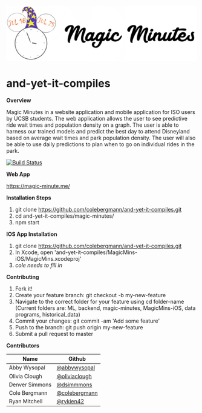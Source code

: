 <p align="center">
  <img src="/magic-minutes/src/components/logo.png" alt=""/>
</p>

# and-yet-it-compiles

**Overview**

  Magic Minutes in a website application and mobile application for ISO users by UCSB students. The web application allows the user to see predictive ride wait times and population density on a graph. The user is able to harness our trained models and predict the best day to attend Disneyland based on average wait times and park population density. The user will also be able to use daily predictions to plan when to go on individual rides in the park.
 

[![Build Status](https://travis-ci.com/colebergmann/and-yet-it-compiles.svg?branch=master)](https://travis-ci.com/colebergmann/and-yet-it-compiles)


**Web App**

https://magic-minute.me/


**Installation Steps**

1. git clone https://github.com/colebergmann/and-yet-it-compiles.git
2. cd and-yet-it-compiles/magic-minutes/
3. npm start

**IOS App Installation**

1. git clone https://github.com/colebergmann/and-yet-it-compiles.git
2. In Xcode, open 'and-yet-it-compiles/MagicMins-iOS/MagicMins.xcodeproj'
3. *cole needs to fill in*


**Contributing**
1. Fork it!
2. Create your feature branch: git checkout -b my-new-feature
3. Navigate to the correct folder for your feature using cd folder-name (Current folders are: ML, backend, magic-minutes, MagicMins-iOS, data programs, historical_data)
4. Commit your changes: git commit -am 'Add some feature'
5. Push to the branch: git push origin my-new-feature
6. Submit a pull request to master


**Contributors**

Name                | Github   
-------------       | -------------    
Abby Wysopal        | [@abbywysopal](https://github.com/abbywysopal)             
Olivia Clough       | [@oliviaclough](https://github.com/oliviaclough)             
Denver Simmons      | [@dsimmmons](https://github.com/dsimmmons)           
Cole Bergmann       | [@colebergmann](https://github.com/colebergmann)   
Ryan Mitchell       | [@rykien42](https://github.com/rykien42) 
